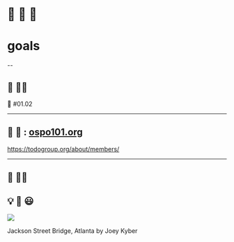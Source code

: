 # 🥇 🥈 🥉

# goals
--
## 🏅 🧑‍🎓

💪 #01.02
___
## 🏅 🏢 : [ospo101.org](https://ospo101.org)

https://todogroup.org/about/members/
___
## 🏅 👨‍🏫

💡 💪 😃
--
[![](https://images.unsplash.com/photo-1473042904451-00171c69419d?ixlib=rb-1.2.1&ixid=MnwxMjA3fDB8MHxwaG90by1wYWdlfHx8fGVufDB8fHx8&auto=format&fit=crop&w=800&q=80)](https://unsplash.com/photos/45FJgZMXCK8)

Jackson Street Bridge, Atlanta by Joey Kyber
